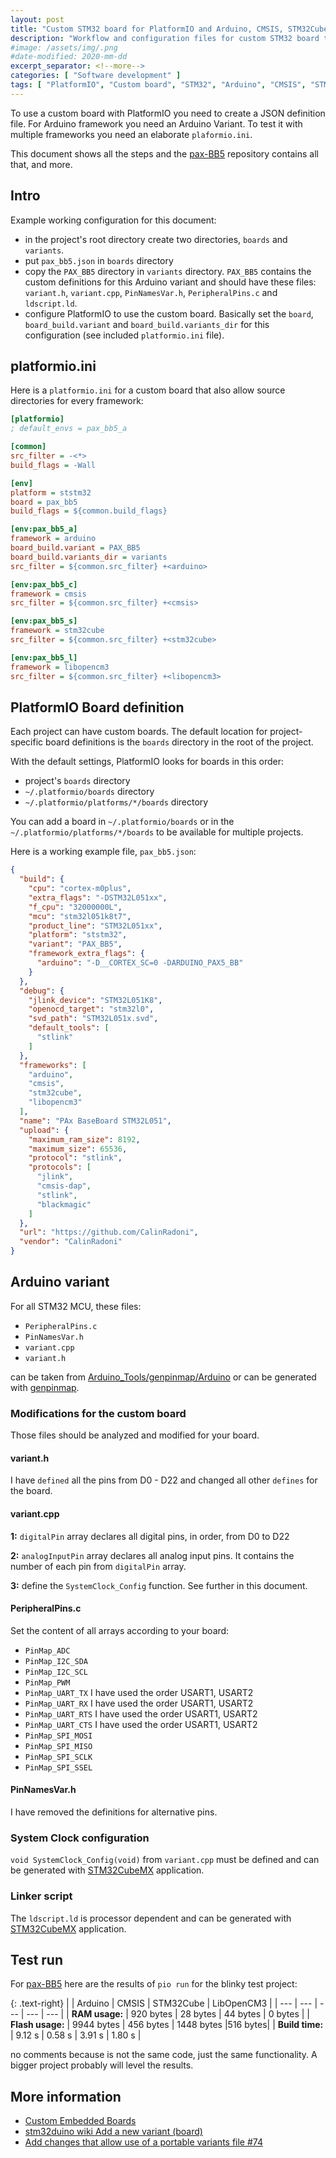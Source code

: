 ```yaml
---
layout: post
title: "Custom STM32 board for PlatformIO and Arduino, CMSIS, STM32Cube and LibOpenCM3"
description: "Workflow and configuration files for custom STM32 board to be used with PlatformIO and Arduino, CMSIS, STM32Cube and LibOpenCM3 frameworks"
#image: /assets/img/.png
#date-modified: 2020-mm-dd
excerpt_separator: <!--more-->
categories: [ "Software development" ]
tags: [ "PlatformIO", "Custom board", "STM32", "Arduino", "CMSIS", "STM32Cube", "LibOpenCM3" ]
---
```


To use a custom board with PlatformIO you need to create a JSON definition file. For Arduino framework you need an Arduino Variant. To test it with multiple frameworks you need an elaborate `plaformio.ini`.<!--more-->

This document shows all the steps and the [pax-BB5](https://github.com/CalinRadoni/pax-BB5) repository contains all that, and more.

## Intro

Example working configuration for this document:

- in the project's root directory create two directories, `boards` and `variants`.
- put `pax_bb5.json` in `boards` directory
- copy the `PAX_BB5` directory in `variants` directory. `PAX_BB5` contains the custom definitions for this Arduino variant and should have these files: `variant.h`, `variant.cpp`, `PinNamesVar.h`, `PeripheralPins.c` and `ldscript.ld`.
- configure PlatformIO to use the custom board. Basically set the `board`, `board_build.variant` and `board_build.variants_dir` for this configuration (see included `platformio.ini` file).

## platformio.ini

Here is a `platformio.ini` for a custom board that also allow source directories for every framework:

```ini
[platformio]
; default_envs = pax_bb5_a

[common]
src_filter = -<*>
build_flags = -Wall

[env]
platform = ststm32
board = pax_bb5
build_flags = ${common.build_flags}

[env:pax_bb5_a]
framework = arduino
board_build.variant = PAX_BB5
board_build.variants_dir = variants
src_filter = ${common.src_filter} +<arduino>

[env:pax_bb5_c]
framework = cmsis
src_filter = ${common.src_filter} +<cmsis>

[env:pax_bb5_s]
framework = stm32cube
src_filter = ${common.src_filter} +<stm32cube>

[env:pax_bb5_l]
framework = libopencm3
src_filter = ${common.src_filter} +<libopencm3>
```

## PlatformIO Board definition

Each project can have custom boards. The default location for project-specific board definitions is the `boards` directory in the root of the project.

With the default settings, PlatformIO looks for boards in this order:

- project's `boards` directory
- `~/.platformio/boards` directory
- `~/.platformio/platforms/*/boards` directory

You can add a board in `~/.platformio/boards` or in the `~/.platformio/platforms/*/boards` to be available for multiple projects.

Here is a working example file, `pax_bb5.json`:

```json
{
  "build": {
    "cpu": "cortex-m0plus",
    "extra_flags": "-DSTM32L051xx",
    "f_cpu": "32000000L",
    "mcu": "stm32l051k8t7",
    "product_line": "STM32L051xx",
    "platform": "ststm32",
    "variant": "PAX_BB5",
    "framework_extra_flags": {
      "arduino": "-D__CORTEX_SC=0 -DARDUINO_PAX5_BB"
    }
  },
  "debug": {
    "jlink_device": "STM32L051K8",
    "openocd_target": "stm32l0",
    "svd_path": "STM32L051x.svd",
    "default_tools": [
      "stlink"
    ]
  },
  "frameworks": [
    "arduino",
    "cmsis",
    "stm32cube",
    "libopencm3"
  ],
  "name": "PAx BaseBoard STM32L051",
  "upload": {
    "maximum_ram_size": 8192,
    "maximum_size": 65536,
    "protocol": "stlink",
    "protocols": [
      "jlink",
      "cmsis-dap",
      "stlink",
      "blackmagic"
    ]
  },
  "url": "https://github.com/CalinRadoni",
  "vendor": "CalinRadoni"
}
```

## Arduino variant

For all STM32 MCU, these files:

- `PeripheralPins.c`
- `PinNamesVar.h`
- `variant.cpp`
- `variant.h`

can be taken from [Arduino_Tools/genpinmap/Arduino](https://github.com/stm32duino/Arduino_Tools/tree/master/src/genpinmap/Arduino) or can be generated with [genpinmap](https://github.com/stm32duino/wiki/wiki/genpinmap).

### Modifications for the custom board

Those files should be analyzed and modified for your board.

#### variant.h

I have `defined` all the pins from D0 - D22 and changed all other `defines` for the board.

#### variant.cpp

**1:** `digitalPin` array declares all digital pins, in order, from D0 to D22

**2:** `analogInputPin` array declares all analog input pins. It contains the number of each pin from `digitalPin` array.

**3:** define the `SystemClock_Config` function. See further in this document.

#### PeripheralPins.c

Set the content of all arrays according to your board:

- `PinMap_ADC`
- `PinMap_I2C_SDA`
- `PinMap_I2C_SCL`
- `PinMap_PWM`
- `PinMap_UART_TX` I have used the order USART1, USART2
- `PinMap_UART_RX` I have used the order USART1, USART2
- `PinMap_UART_RTS` I have used the order USART1, USART2
- `PinMap_UART_CTS` I have used the order USART1, USART2
- `PinMap_SPI_MOSI`
- `PinMap_SPI_MISO`
- `PinMap_SPI_SCLK`
- `PinMap_SPI_SSEL`

#### PinNamesVar.h

I have removed the definitions for alternative pins.

### System Clock configuration

`void SystemClock_Config(void)` from `variant.cpp` must be defined and can be generated with [STM32CubeMX](https://www.st.com/en/development-tools/stm32cubemx.html) application.

### Linker script

The `ldscript.ld` is processor dependent and can be generated with  [STM32CubeMX](https://www.st.com/en/development-tools/stm32cubemx.html) application.

## Test run

For [pax-BB5](https://github.com/CalinRadoni/pax-BB5) here are the results of `pio run` for the blinky test project:

{: .text-right}
| | Arduino | CMSIS | STM32Cube | LibOpenCM3 |
| --- | --- | --- | --- | --- |
| **RAM usage:** | 920 bytes | 28 bytes | 44 bytes | 0 bytes |
| **Flash usage:** | 9944 bytes | 456 bytes | 1448 bytes |516 bytes|
| **Build time:** | 9.12 s | 0.58 s | 3.91 s | 1.80 s |

no comments because is not the same code, just the same functionality. A bigger project probably will level the results.

## More information

- [Custom Embedded Boards](https://docs.platformio.org/en/latest/platforms/creating_board.html)
- [stm32duino wiki Add a new variant (board)](https://github.com/stm32duino/wiki/wiki/Add-a-new-variant-(board))
- [Add changes that allow use of a portable variants file #74](https://github.com/platformio/platform-atmelsam/pull/74)
